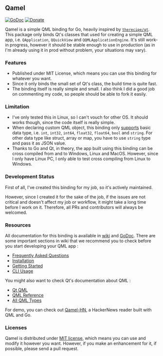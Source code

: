 Qamel
-----

[![GoDoc](https://godoc.org/github.com/RadhiFadlillah/qamel?status.png)](https://godoc.org/github.com/RadhiFadlillah/qamel)
[![Donate](https://img.shields.io/badge/donate-PayPal-green.svg)](https://www.paypal.me/RadhiFadlillah)

Qamel is a simple QML binding for Go, heavily inspired by [`therecipe/qt`](https://github.com/therecipe/qt). This package only binds Qt's classes that used for creating a simple QML app, i.e. `QApplication`, `QQuickView` and `QQMLApplicationEngine`. It's still work-in progress, however it should be stable enough to use in production (as in I'm already using it in prod without problem, your situations may vary).

### Features

- Published under MIT License, which means you can use this binding for whatever you want.
- Since it only binds the small set of Qt's class, the build time is quite fast.
- The binding itself is really simple and small. I also think I did a good job on commenting my code, so people should be able to fork it easily.

### Limitation

- I've only tested this in Linux, so I can't vouch for other OS. It should works though, since the code itself is really simple.
- When declaring custom QML object, this binding only [supports](https://github.com/RadhiFadlillah/qamel/wiki/QmlObject-Documentation) basic data type, i.e. `int`, `int32`, `int64`, `float32`, `float64`, `bool` and `string`. For other data type like struct, array or map, you have to use `string` type and pass it as JSON value.
- Thanks to Go and Qt, in theory, the app built using this binding can be cross compiled from and to Windows, Linux and MacOS. However, since I only have Linux PC, I only able to test cross compiling from Linux to Windows.

### Development Status

First of all, I've created this binding for my job, so it's actively maintained.

However, since I created it for the sake of the job, if the issues are not critical and doesn't affect my job or workflow, it might take a long time before I work on it. Therefore, all PRs and contributors will always be welcomed.

### Resources

All documentation for this binding is available in [wiki](https://github.com/RadhiFadlillah/qamel/wiki) and [GoDoc](https://godoc.org/github.com/RadhiFadlillah/qamel). There are some important sections in wiki that we recommend you to check before you start developing your QML app :

- [Frequently Asked Questions](https://github.com/RadhiFadlillah/qamel/wiki/Frequently-Asked-Questions-(FAQ))
- [Installation](https://github.com/RadhiFadlillah/qamel/wiki/Installation)
- [Getting Started](https://github.com/RadhiFadlillah/qamel/wiki/Getting-Started)
- [CLI Usage](https://github.com/RadhiFadlillah/qamel/wiki/CLI-Usage)

You might also want to check Qt's documentation about QML :

- [Qt QML](http://doc.qt.io/qt-5/qtqml-index.html)
- [QML Reference](http://doc.qt.io/qt-5/qmlreference.html)
- [All QML Types](http://doc.qt.io/qt-5/qmltypes.html)

For demo, you can check out [Qamel-HN](https://github.com/RadhiFadlillah/qamel-hn), a HackerNews reader built with QML and Go.

### Licenses

Qamel is distributed under [MIT license](https://choosealicense.com/licenses/mit/), which means you can use and modify it however you want. However, if you make an enhancement for it, if possible, please send a pull request.